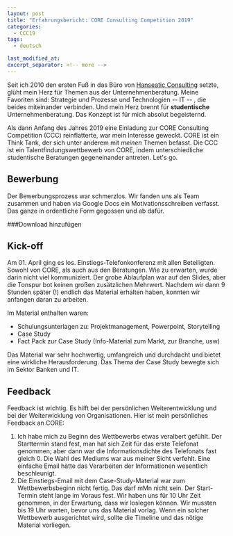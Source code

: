 ```yaml
---
layout: post
title: "Erfahrungsbericht: CORE Consulting Competition 2019"
categories:
  - CCC19
tags:
  - deutsch

last_modified_at:
excerpt_separator: <!-- more -->
---
```


Seit ich 2010 den ersten Fuß in das Büro von [Hanseatic Consulting](www.hanseaticconsulting.de) setzte, glüht mein Herz für Themen aus der Unternehmenberatung. Meine Favoriten sind: Strategie und Prozesse und Technologien -- IT -- , die beides miteinander verbinden. Und mein Herz brennt für **studentische** Unternehmenberatung. Das Konzept ist für mich absolut begeisternd.

Als dann Anfang des Jahres 2019 eine Einladung zur CORE Consulting Competition (CCC) reinflatterte, war mein Interesse geweckt. CORE ist ein Think Tank, der sich unter anderem mit _meinen_ Themen befasst. Die CCC ist ein Talentfindungswettbewerb von CORE, indem unterschiedliche studentische Beratungen gegeneinander antreten. Let's go.

<!-- more -->

## Bewerbung

Der Bewerbungsprozess war schmerzlos. Wir fanden uns als Team zusammen und haben via Google Docs ein Motivationsschreiben verfasst. Das ganze in ordentliche Form gegossen und ab dafür.

###Download hinzufügen

## Kick-off

Am 01. April ging es los. Einstiegs-Telefonkonferenz mit allen Beteiligten. Sowohl von CORE, als auch aus den Beratungen. Wie zu erwarten, wurde darin nicht viel kommuniziert. Der grobe Ablaufplan war auf den Slides, aber die Tonspur bot keinen großen zusätzlichen Mehrwert. Nachdem wir dann 9 Stunden später (!) endlich das Material erhalten haben, konnten wir anfangen daran zu arbeiten.

Im Material enthalten waren:
- Schulungsunterlagen zu: Projektmanagement, Powerpoint, Storytelling
- Case Study
- Fact Pack zur Case Study (Info-Material zum Markt, zur Branche, usw)

Das Material war sehr hochwertig, umfangreich und durchdacht und bietet eine wirkliche Herausforderung. Das Thema der Case Study bewegte sich im Sektor Banken und IT.


## Feedback

Feedback ist wichtig. Es hilft bei der persönlichen Weiterentwicklung und bei der Weiterwicklung von Organisationen. Hier ist mein persönliches Feedback an CORE:

1. Ich habe mich zu Beginn des Wettbewerbs etwas veralbert gefühlt. Der Starttermin stand fest, man hat sich Zeit für das erste Telefonat genommen; aber dann war die Informationsdichte des Telefonats fast gleich 0. Die Wahl des Mediums war aus meiner Sicht verfehlt. Eine einfache Email hätte das Verarbeiten der Informationen wesentlich beschleunigt.
2. Die Einstiegs-Email mit dem Case-Study-Material war zum Wettbewerbsbeginn nicht fertig. Das darf mMn nicht sein. Der Start-Termin steht lange im Voraus fest. Wir haben uns für 10 Uhr Zeit genommen, in der Erwartung, dass wir loslegen können. Wir mussten bis 19 Uhr warten, bevor uns das Material vorlag. Wenn ein solcher Wettbewerb ausgerichtet wird, sollte die Timeline und das nötige Material vorliegen.